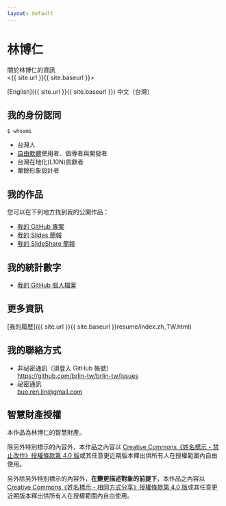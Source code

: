 ```yaml
---
layout: default
---
```

# 林博仁

關於林博仁的資訊  
<{{ site.url }}{{ site.baseurl }}>

[English]({{ site.url }}{{ site.baseurl }}) 中文（台灣）

## 我的身份認同

`$ whoami`

* 台灣人
* [自由軟體](https://zh.wikipedia.org/wiki/自由軟體)使用者、倡導者與開發者
* 台灣在地化(L10N)貢獻者
* 業餘形象設計者

## 我的作品

您可以在下列地方找到我的公開作品：

* [我的 GitHub 專案](https://github.com/brlin-tw?tab=repositories&type=source)
* [我的 Slides 簡報](https://slides.com/lin-buo-ren)
* [我的 SlideShare 簡報](https://www.slideshare.net/BuoRenLin)

## 我的統計數字

* [我的 GitHub 個人檔案](https://github.com/brlin-tw)

## 更多資訊

[我的履歷]({{ site.url }}{{ site.baseurl }}resume/index.zh_TW.html)

## 我的聯絡方式

* 非祕密通訊（須登入 GitHub 帳號）  
  <https://github.com/brlin-tw/brlin-tw/issues>
* 祕密通訊  
  <buo.ren.lin@gmail.com>

## 智慧財產授權

本作品為林博仁的智慧財產。

除另外特別標示的內容外，本作品之內容以 [Creative Commons《姓名標示 - 禁止改作》授權條款第 4.0 版](http://creativecommons.org/licenses/by-nd/4.0/)或其任意更近期版本釋出供所有人在授權範圍內自由使用。

另外除另外特別標示的內容外，**在變更描述對象的前提下**，本作品之內容以 [Creative Commons《姓名標示 - 相同方式分享》授權條款第 4.0 版](http://creativecommons.org/licenses/by-sa/4.0/)或其任意更近期版本釋出供所有人在授權範圍內自由使用。
